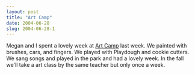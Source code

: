 ```yaml
---
layout: post
title: "Art Camp"
date: 2004-06-28
slug: 2004-06-28-1
---
```


Megan and I spent a lovely week at  [Art Camp](http://www.muttmansion.com/wiki.cgi?MeganPictures062604_School)  last week.  We painted with brushes, cars, and fingers.  We played with Playdough and cookie cutters.  We sang songs and played in the park and had a lovely week.  In the fall we&apos;ll take a art class by the same teacher but only once a week.


